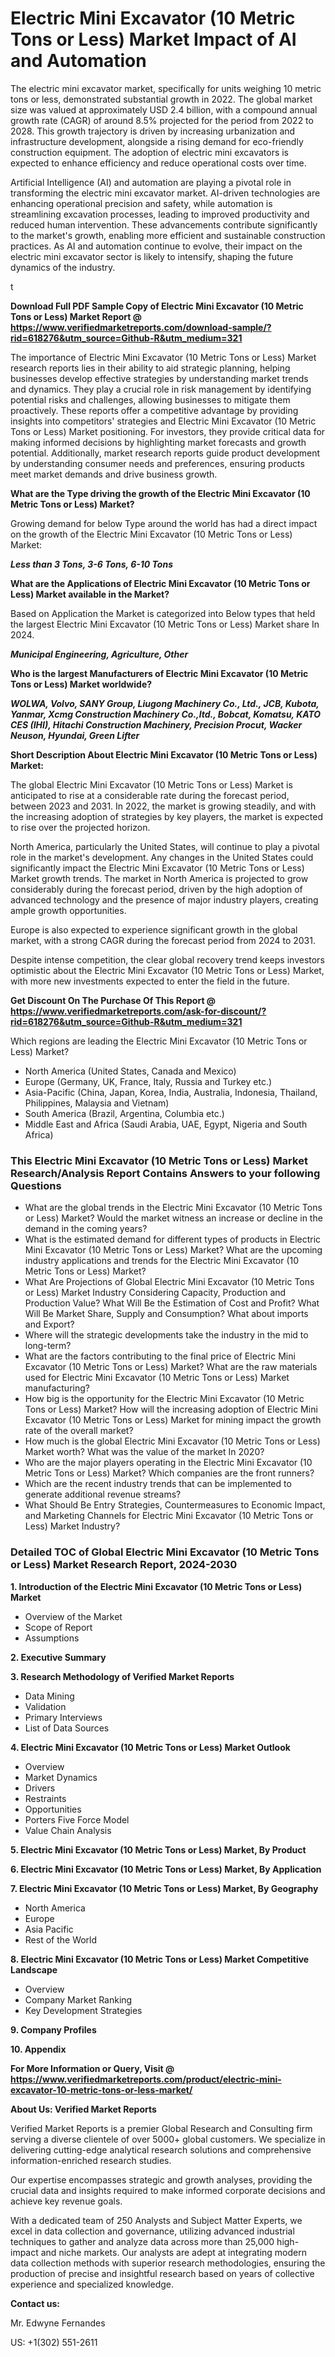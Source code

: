 <meta name="title" content="Global  Electric Mini Excavator (10 Metric Tons or Less) Market Impact of AI and Automation"><meta name="description" content="  The electric mini excavator market, specifically for units weighing 10 metric tons or less, demonstrated substantial growth in 2022. The global market size was value"><meta name="title" content=" Electric Mini Excavator (10 Metric Tons or Less) Market Size, Share, Scope, Trends, Growth, Opportunities, Analysis, Forecast"> <h1>Electric Mini Excavator (10 Metric Tons or Less) Market Impact of AI and Automation</h1> <p>The electric mini excavator market, specifically for units weighing 10 metric tons or less, demonstrated substantial growth in 2022. The global market size was valued at approximately USD 2.4 billion, with a compound annual growth rate (CAGR) of around 8.5% projected for the period from 2022 to 2028. This growth trajectory is driven by increasing urbanization and infrastructure development, alongside a rising demand for eco-friendly construction equipment. The adoption of electric mini excavators is expected to enhance efficiency and reduce operational costs over time.</p> <p>Artificial Intelligence (AI) and automation are playing a pivotal role in transforming the electric mini excavator market. AI-driven technologies are enhancing operational precision and safety, while automation is streamlining excavation processes, leading to improved productivity and reduced human intervention. These advancements contribute significantly to the market's growth, enabling more efficient and sustainable construction practices. As AI and automation continue to evolve, their impact on the electric mini excavator sector is likely to intensify, shaping the future dynamics of the industry.</p> t</p><p id="" class=""><strong>Download Full PDF Sample Copy of Electric Mini Excavator (10 Metric Tons or Less) Market Report @ <a href="https://www.verifiedmarketreports.com/download-sample/?rid=618276&utm_source=Github-R&utm_medium=321" target="_blank">https://www.verifiedmarketreports.com/download-sample/?rid=618276&utm_source=Github-R&utm_medium=321</a></strong></p><p>The importance of&nbsp;Electric Mini Excavator (10 Metric Tons or Less) Market research reports lies in their ability to aid strategic planning, helping businesses develop effective strategies by understanding market trends and dynamics. They play a crucial role in risk management by identifying potential risks and challenges, allowing businesses to mitigate them proactively. These reports offer a competitive advantage by providing insights into competitors' strategies and Electric Mini Excavator (10 Metric Tons or Less) Market positioning. For investors, they provide critical data for making informed decisions by highlighting market forecasts and growth potential. Additionally, market research reports guide product development by understanding consumer needs and preferences, ensuring products meet market demands and drive business growth.</p><p><strong>What are the&nbsp;Type driving the growth of the Electric Mini Excavator (10 Metric Tons or Less) Market?</strong></p><p id="" class="">Growing demand for below Type around the world has had a direct impact on the growth of the Electric Mini Excavator (10 Metric Tons or Less) Market:</p><em><strong>Less than 3 Tons, 3-6 Tons, 6-10 Tons</strong></em></p><strong>What are the&nbsp;Applications&nbsp;of Electric Mini Excavator (10 Metric Tons or Less) Market available in the Market?</strong></p><p id="" class="">Based on Application the Market is categorized into Below types that held the largest Electric Mini Excavator (10 Metric Tons or Less) Market share In 2024.</p><em><strong>Municipal Engineering, Agriculture, Other</strong></em></p><strong>Who is the largest Manufacturers of Electric Mini Excavator (10 Metric Tons or Less) Market worldwide?</strong></p><p><em><strong>WOLWA, Volvo, SANY Group, Liugong Machinery Co., Ltd., JCB, Kubota, Yanmar, Xcmg Construction Machinery Co.,ltd., Bobcat, Komatsu, KATO CES (IHI), Hitachi Construction Machinery, Precision Procut, Wacker Neuson, Hyundai, Green Lifter</strong></em></p><p id="" class=""><strong>Short Description About Electric Mini Excavator (10 Metric Tons or Less) Market:</strong></p><p>The global Electric Mini Excavator (10 Metric Tons or Less) Market is anticipated to rise at a considerable rate during the forecast period, between 2023 and 2031. In 2022, the market is growing steadily, and with the increasing adoption of strategies by key players, the market is expected to rise over the projected horizon.</p><p>North America, particularly the United States, will continue to play a pivotal role in the market's development. Any changes in the United States could significantly impact the Electric Mini Excavator (10 Metric Tons or Less) Market growth trends. The market in North America is projected to grow considerably during the forecast period, driven by the high adoption of advanced technology and the presence of major industry players, creating ample growth opportunities.</p><p>Europe is also expected to experience significant growth in the global market, with a strong CAGR during the forecast period from 2024 to 2031.</p><p>Despite intense competition, the clear global recovery trend keeps investors optimistic about the Electric Mini Excavator (10 Metric Tons or Less) Market, with more new investments expected to enter the field in the future.</p><p id="" class=""><strong>Get Discount On The Purchase Of This Report @ <a href="https://www.verifiedmarketreports.com/ask-for-discount/?rid=618276&utm_source=Github-R&utm_medium=321" target="_blank">https://www.verifiedmarketreports.com/ask-for-discount/?rid=618276&utm_source=Github-R&utm_medium=321</a></strong></p>Which regions are leading the Electric Mini Excavator (10 Metric Tons or Less) Market?</p><ul><li>North America (United States, Canada and Mexico)</li><li>Europe (Germany, UK, France, Italy, Russia and Turkey etc.)</li><li>Asia-Pacific (China, Japan, Korea, India, Australia, Indonesia, Thailand, Philippines, Malaysia and Vietnam)</li><li>South America (Brazil, Argentina, Columbia etc.)</li><li>Middle East and Africa (Saudi Arabia, UAE, Egypt, Nigeria and South Africa)</li></ul><h3 id="" class="">This Electric Mini Excavator (10 Metric Tons or Less) Market Research/Analysis Report Contains Answers to your following Questions</h3><ul><li>What are the global trends in the Electric Mini Excavator (10 Metric Tons or Less) Market? Would the market witness an increase or decline in the demand in the coming years?</li><li>What is the estimated demand for different types of products in Electric Mini Excavator (10 Metric Tons or Less) Market? What are the upcoming industry applications and trends for the Electric Mini Excavator (10 Metric Tons or Less) Market?</li><li>What Are Projections of Global Electric Mini Excavator (10 Metric Tons or Less) Market Industry Considering Capacity, Production and Production Value? What Will Be the Estimation of Cost and Profit? What Will Be Market Share, Supply and Consumption? What about imports and Export?</li><li>Where will the strategic developments take the industry in the mid to long-term?</li><li>What are the factors contributing to the final price of Electric Mini Excavator (10 Metric Tons or Less) Market? What are the raw materials used for Electric Mini Excavator (10 Metric Tons or Less) Market manufacturing?</li><li>How big is the opportunity for the Electric Mini Excavator (10 Metric Tons or Less) Market? How will the increasing adoption of Electric Mini Excavator (10 Metric Tons or Less) Market for mining impact the growth rate of the overall market?</li><li>How much is the global Electric Mini Excavator (10 Metric Tons or Less) Market worth? What was the value of the market In 2020?</li><li>Who are the major players operating in the Electric Mini Excavator (10 Metric Tons or Less) Market? Which companies are the front runners?</li><li>Which are the recent industry trends that can be implemented to generate additional revenue streams?</li><li>What Should Be Entry Strategies, Countermeasures to Economic Impact, and Marketing Channels for Electric Mini Excavator (10 Metric Tons or Less) Market Industry?</li></ul><h3 id="" class="">Detailed TOC of Global Electric Mini Excavator (10 Metric Tons or Less) Market Research Report, 2024-2030</h3><p id="" class=""><strong>1. Introduction of the Electric Mini Excavator (10 Metric Tons or Less) Market</strong></p><ul><li>Overview of the Market</li><li>Scope of Report</li><li>Assumptions</li></ul><p id="" class=""><strong>2. Executive Summary</strong></p><p id="" class=""><strong>3. Research Methodology of Verified Market Reports</strong></p><ul><li>Data Mining</li><li>Validation</li><li>Primary Interviews</li><li>List of Data Sources</li></ul><p id="" class=""><strong>4. Electric Mini Excavator (10 Metric Tons or Less) Market Outlook</strong></p><ul><li>Overview</li><li>Market Dynamics</li><li>Drivers</li><li>Restraints</li><li>Opportunities</li><li>Porters Five Force Model</li><li>Value Chain Analysis</li></ul><p id="" class=""><strong>5. Electric Mini Excavator (10 Metric Tons or Less) Market, By Product</strong></p><p id="" class=""><strong>6. Electric Mini Excavator (10 Metric Tons or Less) Market, By Application</strong></p><p id="" class=""><strong>7. Electric Mini Excavator (10 Metric Tons or Less) Market, By Geography</strong></p><ul><li>North America</li><li>Europe</li><li>Asia Pacific</li><li>Rest of the World</li></ul><p id="" class=""><strong>8. Electric Mini Excavator (10 Metric Tons or Less) Market Competitive Landscape</strong></p><ul><li>Overview</li><li>Company Market Ranking</li><li>Key Development Strategies</li></ul><p id="" class=""><strong>9. Company Profiles</strong></p><p id="" class=""><strong>10. Appendix</strong></p><p id="" class=""><strong>For More Information or Query, Visit @ <a href="https://www.verifiedmarketreports.com/product/electric-mini-excavator-10-metric-tons-or-less-market/" target="_blank">https://www.verifiedmarketreports.com/product/electric-mini-excavator-10-metric-tons-or-less-market/</a></strong></p><p id="" class=""><strong>About Us: Verified Market Reports</strong></p><p id="" class="">Verified Market Reports is a premier Global Research and Consulting firm serving a diverse clientele of over 5000+ global customers. We specialize in delivering cutting-edge analytical research solutions and comprehensive information-enriched research studies.</p><p id="" class="">Our expertise encompasses strategic and growth analyses, providing the crucial data and insights required to make informed corporate decisions and achieve key revenue goals.</p><p id="" class="">With a dedicated team of 250 Analysts and Subject Matter Experts, we excel in data collection and governance, utilizing advanced industrial techniques to gather and analyze data across more than 25,000 high-impact and niche markets. Our analysts are adept at integrating modern data collection methods with superior research methodologies, ensuring the production of precise and insightful research based on years of collective experience and specialized knowledge.</p><p id="" class=""><strong>Contact us:</strong></p><p id="" class="">Mr. Edwyne Fernandes</p><p id="" class="">US: +1(302) 551-2611</p>